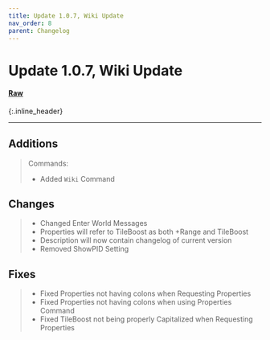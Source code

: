 ```yaml
---
title: Update 1.0.7, Wiki Update
nav_order: 8
parent: Changelog
---
```


# Update 1.0.7, Wiki Update
#### [Raw](1.0.7R.md)
{:.inline_header}

---

## Additions
> Commands:
>* Added `Wiki` Command

## Changes
>* Changed Enter World Messages
>* Properties will refer to TileBoost as both +Range and TileBoost
>* Description will now contain changelog of current version
>* Removed ShowPID Setting

## Fixes
>* Fixed Properties not having colons when Requesting Properties
>* Fixed Properties not having colons when using Properties Command
>* Fixed TileBoost not being properly Capitalized when Requesting Properties 